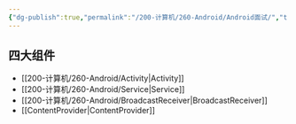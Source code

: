 ```yaml
---
{"dg-publish":true,"permalink":"/200-计算机/260-Android/Android面试/","tags":["面试/Android"],"noteIcon":""}
---
```


## 四大组件
- [[200-计算机/260-Android/Activity\|Activity]]
- [[200-计算机/260-Android/Service\|Service]]
- [[200-计算机/260-Android/BroadcastReceiver\|BroadcastReceiver]]
- [[ContentProvider\|ContentProvider]]